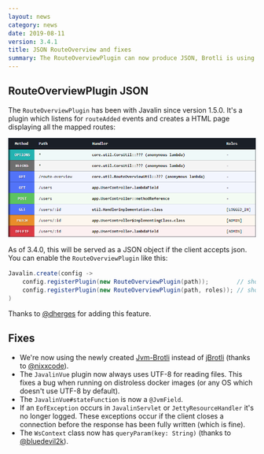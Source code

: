 ```yaml
---
layout: news
category: news
date: 2019-08-11
version: 3.4.1
title: JSON RouteOverview and fixes
summary: The RouteOverviewPlugin can now produce JSON, Brotli is using Jvm-Brotli, JavalinVue reads files in UTF-8, ++.
---
```


## RouteOverviewPlugin JSON

The `RouteOverviewPlugin` has been with Javalin since version 1.5.0.
It's a plugin which listens for `routeAdded` events and creates a HTML page displaying all the mapped routes:

<img src="/img/news/route-overview.png" alt="Route overview">

As of 3.4.0, this will be served as a JSON object if the client accepts json.
You can enable the `RouteOverviewPlugin` like this:

```java
Javalin.create(config ->
    config.registerPlugin(new RouteOverviewPlugin(path));        // show all routes on specified path
    config.registerPlugin(new RouteOverviewPlugin(path, roles)); // show all routes on specified path (with auth)
)
```

Thanks to [@dherges](https://github.com/dherges) for adding this feature.

## Fixes

* We're now using the newly created [Jvm-Brotli](https://github.com/nixxcode/jvm-brotli) instead of
  [jBrotli](https://github.com/meteogroup/jbrotli) (thanks to [@nixxcode](https://github.com/nixxcode)).
* The `JavalinVue` plugin now always uses UTF-8 for reading files. This fixes a bug when
  running on distroless docker images (or any OS which doesn't use UTF-8 by default).
* The `JavalinVue#stateFunction` is now a `@JvmField`.
* If an `EofException` occurs in `JavalinServlet` or `JettyResourceHandler` it's no longer logged.
  These exceptions occur if the client closes a connection before the response has been fully written (which is fine).
* The `WsContext` class now has `queryParam(key: String)` (thanks to [@bluedevil2k](https://github.com/bluedevil2k)).
